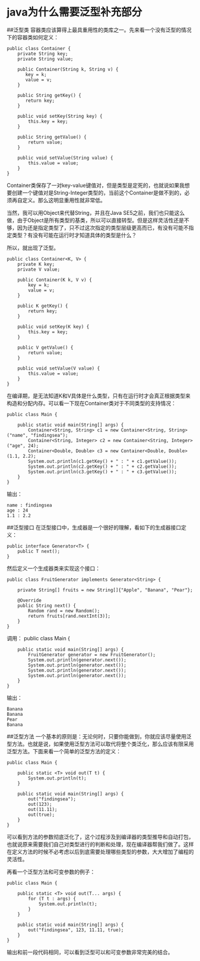 # java为什么需要泛型补充部分
##泛型类
容器类应该算得上最具重用性的类库之一。先来看一个没有泛型的情况下的容器类如何定义：

    public class Container {
        private String key;
        private String value;

        public Container(String k, String v) {
           key = k;
           value = v;
        }
    
        public String getKey() {
           return key;
        }

        public void setKey(String key) {
            this.key = key;
        }

        public String getValue() {
            return value;
        }

        public void setValue(String value) {
            this.value = value;
        }
    }
    
Container类保存了一对key-value键值对，但是类型是定死的，也就说如果我想要创建一个键值对是String-Integer类型的，当前这个Container是做不到的，必须再自定义。那么这明显重用性就非常低。

当然，我可以用Object来代替String，并且在Java SE5之前，我们也只能这么做，由于Object是所有类型的基类，所以可以直接转型。但是这样灵活性还是不够，因为还是指定类型了，只不过这次指定的类型层级更高而已，有没有可能不指定类型？有没有可能在运行时才知道具体的类型是什么？

所以，就出现了泛型。

    public class Container<K, V> {
        private K key;
        private V value;

        public Container(K k, V v) {
            key = k;
            value = v;
        }

        public K getKey() {
            return key;
        }

        public void setKey(K key) {
            this.key = key;
        }

        public V getValue() {
            return value;
        }

        public void setValue(V value) {
            this.value = value;
        }
    }
    
在编译期，是无法知道K和V具体是什么类型，只有在运行时才会真正根据类型来构造和分配内存。可以看一下现在Container类对于不同类型的支持情况：

    public class Main {

        public static void main(String[] args) {
            Container<String, String> c1 = new Container<String, String>("name", "findingsea");
            Container<String, Integer> c2 = new Container<String, Integer>("age", 24);
            Container<Double, Double> c3 = new Container<Double, Double>(1.1, 2.2);
            System.out.println(c1.getKey() + " : " + c1.getValue());
            System.out.println(c2.getKey() + " : " + c2.getValue());
            System.out.println(c3.getKey() + " : " + c3.getValue());
        }
    }
    
输出：

    name : findingsea
    age : 24
    1.1 : 2.2
    
##泛型接口
在泛型接口中，生成器是一个很好的理解，看如下的生成器接口定义：

    public interface Generator<T> {
        public T next();
    }
    
然后定义一个生成器类来实现这个接口：

    public class FruitGenerator implements Generator<String> {

        private String[] fruits = new String[]{"Apple", "Banana", "Pear"};

        @Override
        public String next() {
            Random rand = new Random();
            return fruits[rand.nextInt(3)];
        }
    }
    
调用：
    public class Main {

        public static void main(String[] args) {
            FruitGenerator generator = new FruitGenerator();
            System.out.println(generator.next());
            System.out.println(generator.next());
            System.out.println(generator.next());
            System.out.println(generator.next());
        }
    }
    
输出：

    Banana
    Banana
    Pear
    Banana
    
##泛型方法
一个基本的原则是：无论何时，只要你能做到，你就应该尽量使用泛型方法。也就是说，如果使用泛型方法可以取代将整个类泛化，那么应该有限采用泛型方法。下面来看一个简单的泛型方法的定义：

    public class Main {

        public static <T> void out(T t) {
            System.out.println(t);
        }

        public static void main(String[] args) {
            out("findingsea");
            out(123);
            out(11.11);
            out(true);
        }
    }
可以看到方法的参数彻底泛化了，这个过程涉及到编译器的类型推导和自动打包，也就说原来需要我们自己对类型进行的判断和处理，现在编译器帮我们做了。这样在定义方法的时候不必考虑以后到底需要处理哪些类型的参数，大大增加了编程的灵活性。

再看一个泛型方法和可变参数的例子：

    public class Main {

        public static <T> void out(T... args) {
            for (T t : args) {
                System.out.println(t);
            }
        }

        public static void main(String[] args) {
            out("findingsea", 123, 11.11, true);
        }
    }
输出和前一段代码相同，可以看到泛型可以和可变参数非常完美的结合。
